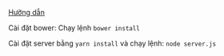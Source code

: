 [Hưỡng dẫn ](https://viblo.asia/p/the-best-structure-of-angularjs-project-mrDGMJNOezL)


Cài đặt bower:
    Chạy lệnh `bower install`


Cài đặt server bằng `yarn install` và chạy lệnh:
    `node server.js`
